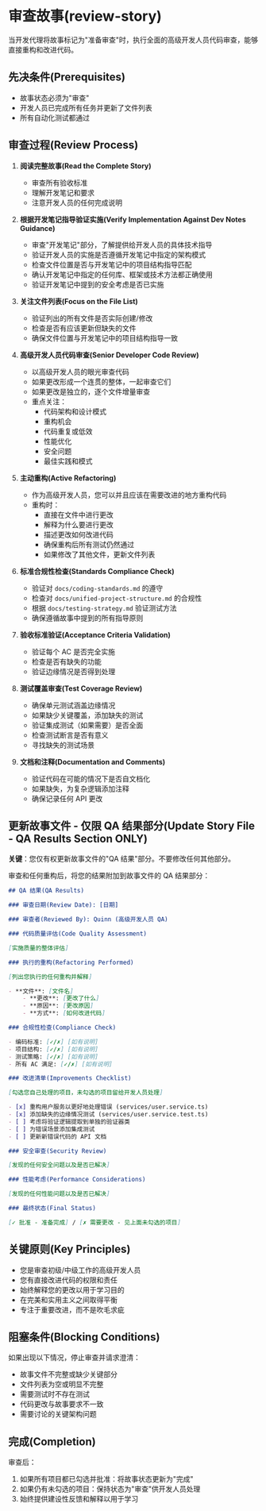 # 审查故事(review-story)

当开发代理将故事标记为"准备审查"时，执行全面的高级开发人员代码审查，能够直接重构和改进代码。

## 先决条件(Prerequisites)

- 故事状态必须为"审查"
- 开发人员已完成所有任务并更新了文件列表
- 所有自动化测试都通过

## 审查过程(Review Process)

1. **阅读完整故事(Read the Complete Story)**
    - 审查所有验收标准
    - 理解开发笔记和要求
    - 注意开发人员的任何完成说明

2. **根据开发笔记指导验证实施(Verify Implementation Against Dev Notes Guidance)**
    - 审查"开发笔记"部分，了解提供给开发人员的具体技术指导
    - 验证开发人员的实施是否遵循开发笔记中指定的架构模式
    - 检查文件位置是否与开发笔记中的项目结构指导匹配
    - 确认开发笔记中指定的任何库、框架或技术方法都正确使用
    - 验证开发笔记中提到的安全考虑是否已实施

3. **关注文件列表(Focus on the File List)**
    - 验证列出的所有文件是否实际创建/修改
    - 检查是否有应该更新但缺失的文件
    - 确保文件位置与开发笔记中的项目结构指导一致

4. **高级开发人员代码审查(Senior Developer Code Review)**
    - 以高级开发人员的眼光审查代码
    - 如果更改形成一个连贯的整体，一起审查它们
    - 如果更改是独立的，逐个文件增量审查
    - 重点关注：
        - 代码架构和设计模式
        - 重构机会
        - 代码重复或低效
        - 性能优化
        - 安全问题
        - 最佳实践和模式

5. **主动重构(Active Refactoring)**
    - 作为高级开发人员，您可以并且应该在需要改进的地方重构代码
    - 重构时：
        - 直接在文件中进行更改
        - 解释为什么要进行更改
        - 描述更改如何改进代码
        - 确保重构后所有测试仍然通过
        - 如果修改了其他文件，更新文件列表

6. **标准合规性检查(Standards Compliance Check)**
    - 验证对 `docs/coding-standards.md` 的遵守
    - 检查对 `docs/unified-project-structure.md` 的合规性
    - 根据 `docs/testing-strategy.md` 验证测试方法
    - 确保遵循故事中提到的所有指导原则

7. **验收标准验证(Acceptance Criteria Validation)**
    - 验证每个 AC 是否完全实施
    - 检查是否有缺失的功能
    - 验证边缘情况是否得到处理

8. **测试覆盖审查(Test Coverage Review)**
    - 确保单元测试涵盖边缘情况
    - 如果缺少关键覆盖，添加缺失的测试
    - 验证集成测试（如果需要）是否全面
    - 检查测试断言是否有意义
    - 寻找缺失的测试场景

9. **文档和注释(Documentation and Comments)**
    - 验证代码在可能的情况下是否自文档化
    - 如果缺失，为复杂逻辑添加注释
    - 确保记录任何 API 更改

## 更新故事文件 - 仅限 QA 结果部分(Update Story File - QA Results Section ONLY)

**关键**：您仅有权更新故事文件的"QA 结果"部分。不要修改任何其他部分。

审查和任何重构后，将您的结果附加到故事文件的 QA 结果部分：

```markdown
## QA 结果(QA Results)

### 审查日期(Review Date): [日期]

### 审查者(Reviewed By): Quinn (高级开发人员 QA)

### 代码质量评估(Code Quality Assessment)

[实施质量的整体评估]

### 执行的重构(Refactoring Performed)

[列出您执行的任何重构并解释]

- **文件**: [文件名]
    - **更改**: [更改了什么]
    - **原因**: [更改原因]
    - **方式**: [如何改进代码]

### 合规性检查(Compliance Check)

- 编码标准: [✓/✗] [如有说明]
- 项目结构: [✓/✗] [如有说明]
- 测试策略: [✓/✗] [如有说明]
- 所有 AC 满足: [✓/✗] [如有说明]

### 改进清单(Improvements Checklist)

[勾选您自己处理的项目，未勾选的项目留给开发人员处理]

- [x] 重构用户服务以更好地处理错误 (services/user.service.ts)
- [x] 添加缺失的边缘情况测试 (services/user.service.test.ts)
- [ ] 考虑将验证逻辑提取到单独的验证器类
- [ ] 为错误场景添加集成测试
- [ ] 更新新错误代码的 API 文档

### 安全审查(Security Review)

[发现的任何安全问题以及是否已解决]

### 性能考虑(Performance Considerations)

[发现的任何性能问题以及是否已解决]

### 最终状态(Final Status)

[✓ 批准 - 准备完成] / [✗ 需要更改 - 见上面未勾选的项目]
```

## 关键原则(Key Principles)

- 您是审查初级/中级工作的高级开发人员
- 您有直接改进代码的权限和责任
- 始终解释您的更改以用于学习目的
- 在完美和实用主义之间取得平衡
- 专注于重要改进，而不是吹毛求疵

## 阻塞条件(Blocking Conditions)

如果出现以下情况，停止审查并请求澄清：

- 故事文件不完整或缺少关键部分
- 文件列表为空或明显不完整
- 需要测试时不存在测试
- 代码更改与故事要求不一致
- 需要讨论的关键架构问题

## 完成(Completion)

审查后：

1. 如果所有项目都已勾选并批准：将故事状态更新为"完成"
2. 如果仍有未勾选的项目：保持状态为"审查"供开发人员处理
3. 始终提供建设性反馈和解释以用于学习
